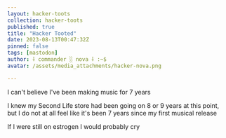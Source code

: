 ```yaml
---
layout: hacker-toots
collection: hacker-toots
published: true
title: "Hacker Tooted"
date: 2023-08-13T00:47:32Z
pinned: false
tags: [mastodon]
author: ⸸ commander ░ nova ⸸ :~$
avatar: /assets/media_attachments/hacker-nova.png

---
```


<p>I can&#39;t believe I&#39;ve been making music for 7 years</p><p>I knew my Second Life store had been going on 8 or 9 years at this point, but I do not at all feel like it&#39;s been 7 years since my first musical release</p><p>If I were still on estrogen I would probably cry</p>


